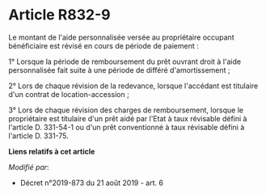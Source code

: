 # Article R832-9

Le montant de l'aide personnalisée versée au propriétaire occupant bénéficiaire est révisé en cours de période de paiement :

1° Lorsque la période de remboursement du prêt ouvrant droit à l'aide personnalisée fait suite à une période de différé
d'amortissement ;

2° Lors de chaque révision de la redevance, lorsque l'accédant est titulaire d'un contrat de location-accession ;

3° Lors de chaque révision des charges de remboursement, lorsque le propriétaire est titulaire d'un prêt aidé par l'Etat à
taux révisable défini à l'article D. 331-54-1 ou d'un prêt conventionné à taux révisable défini à l'article D. 331-75.

**Liens relatifs à cet article**

_Modifié par_:

  - Décret n°2019-873 du 21 août 2019 - art. 6
